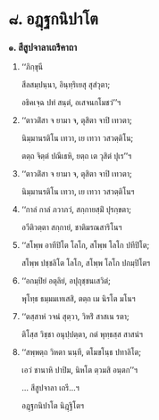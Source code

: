 <h1>๘. อฎฺฐกนิปาโต</h1>
<h3>๑. สีสูปจาลาเถรีคาถา</h3>
<ol>
<li>
‘‘ภิกฺขุนี  
  
  
สีลสมฺปนฺนา, อินฺทฺริเยสุ สุสํวุตา;  
  
อธิคเจฺฉ ปทํ สนฺตํ, อเสจนกโมชวํ’’ฯ  
  
<li>
‘‘ตาวติํสา จ ยามา จ, ตุสิตา จาปิ เทวตา;  
  
นิมฺมานรติโน เทวา, เย เทวา วสวตฺติโน;  
  
ตตฺถ จิตฺตํ ปณีเธหิ, ยตฺถ เต วุสิตํ ปุเร’’ฯ  
</li>
  
<li>
‘‘ตาวติํสา จ ยามา จ, ตุสิตา จาปิ เทวตา;  
  
นิมฺมานรติโน เทวา, เย เทวา วสวตฺติโนฯ  
  
<li>
‘‘กาลํ กาลํ ภวาภวํ, สกฺกายสฺมิํ ปุรกฺขตา;  
  
อวีติวตฺตา สกฺกายํ, ชาติมรณสาริโนฯ  
  
<li>
‘‘สโพฺพ อาทีปิโต โลโก, สโพฺพ โลโก ปทีปิโต;  
  
สโพฺพ ปชฺชลิโต โลโก, สโพฺพ โลโก ปกมฺปิโตฯ  
  
<li>
‘‘อกมฺปิยํ อตุลิยํ, อปุถุชฺชนเสวิตํ;  
  
พุโทฺธ ธมฺมมเทเสสิ, ตตฺถ เม นิรโต มโนฯ  
  
<li>
‘‘ตสฺสาหํ วจนํ สุตฺวา, วิหริํ สาสเน รตา;  
  
ติโสฺส วิชฺชา อนุปฺปตฺตา, กตํ พุทฺธสฺส สาสนํฯ  
</li>
  
<li>
‘‘สพฺพตฺถ วิหตา นนฺที, ตโมขโนฺธ ปทาลิโต;  
  
เอวํ ชานาหิ ปาปิม, นิหโต ตฺวมสิ อนฺตก’’ฯ  
</li>
  
… สีสูปจาลา เถรี…ฯ  
</li>
  
อฎฺฐกนิปาโต นิฎฺฐิโตฯ  
</li>
  
  
  
  
  